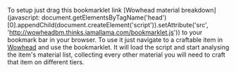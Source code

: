 To setup just drag this bookmarklet link [Wowhead material breakdown](javascript: document.getElementsByTagName('head')[0].appendChild(document.createElement('script')).setAttribute('src', 'http://wowheadbm.thinks.iamallama.com/bookmarklet.js')) to your bookmark bar in your browser. To use it just navigate to a craftable item in [Wowhead](http://www.wowhead.com) and use the bookmarklet. It will load the script and start analysing the item's material list, collecting every other material you will need to craft that item on different tiers.

